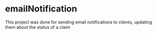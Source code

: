 # emailNotification
This project was done for sending email notifications to clients, updating them about the status of a claim
